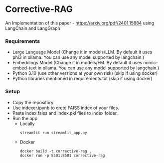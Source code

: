 # Corrective-RAG
An Implementation of this paper - https://arxiv.org/pdf/2401.15884 using LangChain and LangGraph

### Requirements
- Large Language Model (Change it in models/LLM. By default it uses phi3 in ollama. You can use any model supported by langchain.)
- Embeddings Model (Change it in models/EM. By default it uses nomic-embed-text in ollama. You can use any model supported by langchain.)
- Python 3.10 (use other versions at your own risk) (skip if using docker)
- Python libraries mentioned in requirements.txt (skip if using docker)

### Setup
- Copy the repository
- Use indexer.ipynb to crete FAISS index of your files.
- Paste index.faiss and index.pkl files to index folder.
- Run the app
  - Locally
    ```
    streamlit run streamlit_app.py
    ```
  - Docker
    ```
    docker build -t corrective-rag .
    docker run -p 8501:8501 corrective-rag
    ```
